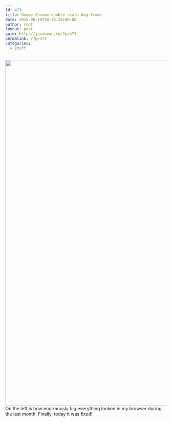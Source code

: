 ```yaml
---
id: 473
title: Gnome Chrome double scale bug fixed
date: 2015-06-19T18:30:25+00:00
author: root
layout: post
guid: http://javabean.ru/?p=473
permalink: /?p=473
categories:
  - stuff
---
```

<img class="alignnone" src="http://i.stack.imgur.com/sxvI2.png" alt="" width="1920" height="1080" />On the left is how enormously big everything looked in my browser during the last month. Finally, today it was fixed!